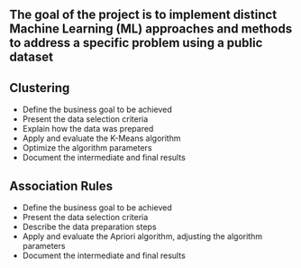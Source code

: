 ## The goal of the project is to implement distinct Machine Learning (ML) approaches and methods to address a specific problem using a public dataset

## Clustering
- Define the business goal to be achieved
- Present the data selection criteria
- Explain how the data was prepared
- Apply and evaluate the K-Means algorithm
- Optimize the algorithm parameters
- Document the intermediate and final results

## Association Rules
- Define the business goal to be achieved
- Present the data selection criteria
- Describe the data preparation steps
- Apply and evaluate the Apriori algorithm, adjusting the algorithm parameters
- Document the intermediate and final results
